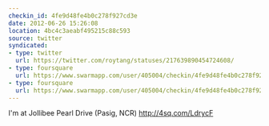 ```yaml
---
checkin_id: 4fe9d48fe4b0c278f927cd3e
date: 2012-06-26 15:26:08
location: 4bc4c3aeabf495215c88c593
source: twitter
syndicated:
- type: twitter
  url: https://twitter.com/roytang/statuses/217639890454724608/
- type: foursquare
  url: https://www.swarmapp.com/user/405004/checkin/4fe9d48fe4b0c278f927cd3e?s=h78m6ZDSaSPoqR7SwWUDZXSM-6c&ref=tw
- type: foursquare
  url: https://www.swarmapp.com/user/405004/checkin/4fe9d48fe4b0c278f927cd3e?s=h78m6ZDSaSPoqR7SwWUDZXSM-6c&ref=tw
---
```


I'm at Jollibee Pearl Drive (Pasig, NCR) http://4sq.com/LdrycF
